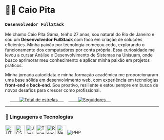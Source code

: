 # 👨‍💻 Caio Pita

### `Desenvolvedor FullStack`

Me chamo Caio Pita Gama, tenho 27 anos, sou natural do Rio de Janeiro e sou um **Desenvolvedor FullStack** com foco em criação de soluções eficientes. Minha paixão por tecnologia começou cedo, explorando o funcionamento dos computadores por conta própria. Essa curiosidade me levou a cursar Análise e Desenvolvimento de Sistemas na Unisuam, onde busco aprimorar meu conhecimento e aplicar minha paixão em projetos práticos.

Minha jornada autodidata e minha formação acadêmica me proporcionaram uma base sólida em desenvolvimento web, com experiência em tecnologias **front-end** e **back-end**. Sou proativo, resiliente e estou sempre em busca de novos desafios para crescer como profissional.

<p align="left">
    <a href="https://github.com/CaioPita?tab=repositories&sort=stargazers">
        <img 
            alt="Total de estrelas" 
            title="Total de estrelas GitHub" 
            src="https://custom-icon-badges.demolab.com/github/stars/CaioPita?color=55960c&style=for-the-badge&labelColor=488207&logo=star&label=estrelas"
        />
    </a>
    <a href="https://github.com/CaioPita?tab=followers">
        <img 
            alt="Seguidores" 
            title="Me siga no GitHub" 
            src="https://custom-icon-badges.demolab.com/github/followers/CaioPita?color=236ad3&labelColor=1155ba&style=for-the-badge&logo=github&label=Seguidores&logoColor=white"
        />
    </a>
</p>

---

### 🤖 Linguagens e Tecnologias

<div align="left">
  <img alt="HTML" title="HTML" width="30px" src="https://cdn.jsdelivr.net/gh/devicons/devicon@latest/icons/html5/html5-original.svg" />
  <img alt="CSS" title="CSS" width="30px" src="https://cdn.jsdelivr.net/gh/devicons/devicon@latest/icons/css3/css3-original.svg" />
  <img alt="JavaScript" title="JavaScript" width="30px" src="https://cdn.jsdelivr.net/gh/devicons/devicon@latest/icons/javascript/javascript-original.svg" />
  <img alt="TypeScript" title="TypeScript" width="30px" src="https://cdn.jsdelivr.net/gh/devicons/devicon@latest/icons/typescript/typescript-original.svg" />
  <img alt="React" title="React" width="30px" src="https://cdn.jsdelivr.net/gh/devicons/devicon@latest/icons/react/react-original.svg" />
  <img alt="Next.js" title="Next.js" width="30px" src="https://cdn.jsdelivr.net/gh/devicons/devicon@latest/icons/nextjs/nextjs-original.svg" />
  <img alt="PHP" title="PHP" width
